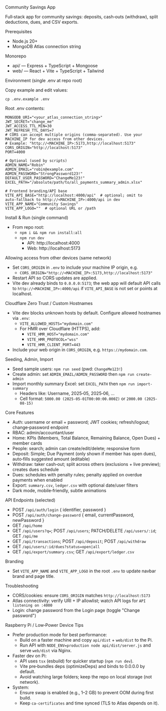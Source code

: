 Community Savings App

Full‑stack app for community savings: deposits, cash‑outs (withdraw), split deductions, dues, and CSV exports.

Prerequisites
- Node.js 20+
- MongoDB Atlas connection string

Monorepo
- api/ — Express + TypeScript + Mongoose
- web/ — React + Vite + TypeScript + Tailwind

Environment (single .env at repo root)

Copy example and edit values:

```
cp .env.example .env
```

Root .env contents:

```env
MONGODB_URI="<your_atlas_connection_string>"
JWT_SECRET="change_me"
JWT_ACCESS_TTL_MIN=30
JWT_REFRESH_TTL_DAYS=7
# CORS can accept multiple origins (comma‑separated). Use your MACHINE_IP for dev access from other devices.
# Example: "http://<MACHINE_IP>:5173,http://localhost:5173"
CORS_ORIGIN="http://localhost:5173"
PORT=4000

# Optional (used by scripts)
ADMIN_NAME="Robin"
ADMIN_EMAIL="robin@example.com"
ADMIN_PASSWORD="StrongPassword123!"
DEFAULT_USER_PASSWORD="ChangeMe123!"
EXCEL_PATH="/absolute/path/to/all_payments_summary_admin.xlsx"

# Frontend branding/API base
VITE_API_BASE="http://localhost:4000/api"  # optional; omit to auto‑fallback to http://<MACHINE_IP>:4000/api in dev
VITE_APP_NAME="Community Savings"
VITE_APP_LOGO=""  # optional URL or /path
```

Install & Run (single command)
- From repo root:
  - `npm i && npm run install:all`
  - `npm run dev`
    - API: http://localhost:4000
    - Web: http://localhost:5173

Allowing access from other devices (same network)
- Set `CORS_ORIGIN` in `.env` to include your machine IP origin, e.g.
  - `CORS_ORIGIN="http://<MACHINE_IP>:5173,http://localhost:5173"`
- Restart API so CORS updates are applied.
- Vite dev already binds to `0.0.0.0:5173`; the web app will default API calls to `http://<MACHINE_IP>:4000/api` if `VITE_API_BASE` is not set or points at localhost.

Cloudflare Zero Trust / Custom Hostnames
- Vite dev blocks unknown hosts by default. Configure allowed hostnames via `.env`:
  - `VITE_ALLOWED_HOSTS="mydomain.com"`
  - For HMR over Cloudflare (HTTPS), add:
    - `VITE_HMR_HOST="mydomain.com"`
    - `VITE_HMR_PROTOCOL="wss"`
    - `VITE_HMR_CLIENT_PORT=443`
- Include your web origin in `CORS_ORIGIN`, e.g. `https://mydomain.com`.

Seeding, Admin, Import
- Seed sample users: `npm run seed` (pwd: `ChangeMe123!`)
- Create admin: set `ADMIN_EMAIL/ADMIN_PASSWORD` then `npm run create-admin`
- Import monthly summary Excel: set `EXCEL_PATH` then `npm run import-summary`
  - Headers like: Username, 2025‑05, 2025‑06, …
  - Cell format: `5000.00 (2025-05-01T00:00:00.000Z)` or `2000.00 (2025-08-15)`

Core Features
- Auth: username or email + password; JWT cookies; refresh/logout; change‑password endpoint
- RBAC: admin/accountant/user
- Home: KPIs (Members, Total Balance, Remaining Balance, Open Dues) + member cards
- People: search; admin can create/edit/delete; responsive form
- Deposit: Simple; Due Payment (only shown if member has open dues), auto‑fills suggested amount (editable)
- Withdraw: taker cash‑out; split across others (exclusions + live preview); creates dues schedule
- Dues: schedules with penalty rules; penalty applied on overdue payments when enabled
- Export: `summary.csv`, `ledger.csv` with optional date/user filters
- Dark mode, mobile‑friendly, subtle animations

API Endpoints (selected)
- POST `/api/auth/login` { identifier, password }
- POST `/api/auth/change-password` { email, currentPassword, newPassword }
- GET `/api/home`
- GET `/api/users?q=`; POST `/api/users`; PATCH/DELETE `/api/users/:id`; GET `/api/me`
- GET `/api/transactions`; POST `/api/deposit`; POST `/api/withdraw`
- GET `/api/users/:id/dues?status=open|all`
- GET `/api/export/summary.csv`; GET `/api/export/ledger.csv`

Branding
- Set `VITE_APP_NAME` and `VITE_APP_LOGO` in the root `.env` to update navbar brand and page title.

Troubleshooting
- CORS/cookies: ensure `CORS_ORIGIN` matches `http://localhost:5173`
- Atlas connectivity: verify URI + IP allowlist; watch API logs for `API listening on :4000`
- Login: change password from the Login page (toggle "Change password")

Raspberry Pi / Low‑Power Device Tips
- Prefer production mode for best performance:
  - Build on a faster machine and copy `api/dist` + `web/dist` to the Pi.
  - Run API with `NODE_ENV=production node api/dist/server.js` and serve `web/dist` via Nginx.
- Faster dev on Pi:
  - API uses `tsx` (esbuild) for quicker startup (`npm run dev`).
  - Vite pre‑bundles deps (optimizeDeps) and binds to 0.0.0.0 by default.
  - Avoid watching large folders; keep the repo on local storage (not network).
- System:
  - Ensure swap is enabled (e.g., 1–2 GB) to prevent OOM during first build.
  - Keep `ca-certificates` and time synced (TLS to Atlas depends on it).
